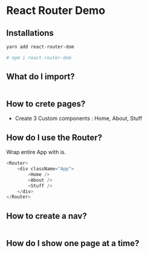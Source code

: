 # React Router Demo

## Installations

```sh
yarn add react-router-dom

# npm i react-router-dom


```

## What do I import?

```js

```

## How to crete pages?

- Create 3 Custom components : Home, About, Stuff

## How do I use the Router?

Wrap entire App with is.

```js
<Router>
	<div className="App">
		<Home />
		<About />
		<Stuff />
	</div>
</Router>
```

## How to create a nav?

```js

```

## How do I show one page at a time?

```js

```
